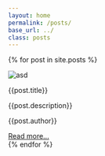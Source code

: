 ```yaml
---
layout: home
permalink: /posts/
base_url: ../
class: posts
---
```


{% for post in site.posts %}
 <div class="post_tumb">
    <div class="img-container">
        <img src="{{post.image_src}}" alt="asd">
    </div>
    <div class="content">
        <p class="title">{{post.title}}</p>
        <p class="desc">{{post.description}}</p>
        <p class="author">{{post.author}}</p>
        <a href="{{site.baseurl}}{{post.url}}">Read more...</a>
    </div>
</div>
{% endfor %}	
 